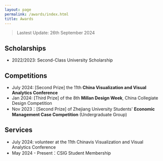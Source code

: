 ```yaml
---
layout: page
permalink: /awards/index.html
title: Awards
---
```


> Lastest Update: 26th September 2024 &nbsp;

## Scholarships
- 2022/2023: Second-Class University Scholarship


## Competitions 

- July 2024: [Second Prize] the 11th **China Visualization and Visual Analytics Conference**
- Jan 2024: [Third Prize] of the 8th **Millan Design Week**, China Collegiate Design Competition
- Nov 2023：[Second Prize] of Zhejiang University Students' **Economic Management Case Competition** (Undergraduate Group)


## Services

- July 2024: volunteer at the 11th Chinavis Visualization and Visual Analytics Conference
- May 2024 - Present：CSIG Student Membership

